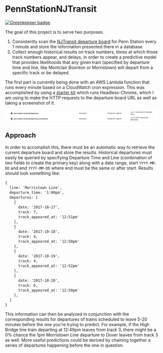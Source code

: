 # PennStationNJTransit

[![Greenkeeper badge](https://badges.greenkeeper.io/PatNeedham/PennStationNJTransit.svg)](https://greenkeeper.io/)

The goal of this project is to serve two purposes.
1. Consistently scan the [NJTransit departure board](http://dv.njtransit.com/mobile/tid-mobile.aspx?SID=NY) for Penn Station every 1 minute and store the information presented there in a database.
2. Collect enough historical results on track numbers, times at which those track numbers appear, and delays, in order to create a predictive model that provides likelihoods that any given train (specified by departure time and line, like Montclair Boonton or Morristown) will depart from a specific track or be delayed.

The first part is currently being done with an AWS Lambda function that runs every minute based on a CloudWatch cron expression. This was accomplished by using a [starter kit](https://github.com/sambaiz/puppeteer-lambda-starter-kit) which runs Headless-Chrome, which I am using to make the HTTP requests to the departure board URL as well as taking a screenshot of it.

![alt text](./src/images/s3-buckets.png)

## Approach

In order to accomplish this, there must be an automatic way to retrieve the current departure board and store the results. Historical departures must easily be queried by specifying Departure Time and Line (combination of two fields to create the primary key) along with a date range, start `YYYY-MM-DD` and end `YYYY-MM-DD` where end must be the same or after start. Results should look something like:

```
{
  line: 'Morristown Line',
  departure_time: '1:00pm',
  departures: [
    {
      date: '2017-10-17',
      track: 7,
      track_appeared_at: '12:51pm'
    },
    {
      date: '2017-10-18',
      track: 4,
      track_appeared_at: '12:50pm'
    },
    {
      date: '2017-10-19',
      track: 4,
      track_appeared_at: '12:52pm'
    },
    {
      date: '2017-10-20',
      track: 6,
      track_appeared_at: '12:50pm'
    },
  ]
}
```

This information can then be analyzed in conjunction with the corresponding results for departures of trains scheduled to leave 5-20 minutes before the one you're trying to predict. For example, if the High Bridge line train departing at 12:49pm leaves from track 3, there might be a 0% chance the 1pm Morristown Line departure to Dover leaves from track 3 as well. More useful predictions could be derived by chaining together a series of departures happening before the one in question.
